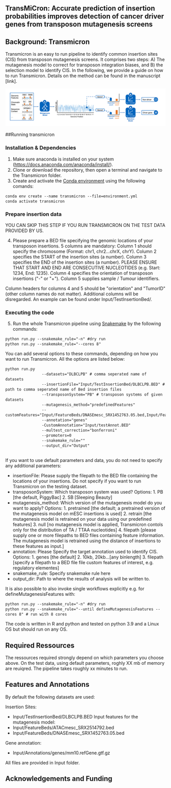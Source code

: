 ## TransMiCron: Accurate prediction of insertion probabilities improves detection of cancer driver genes from transposon mutagenesis screens

## Background: Transmicron
Transmicron is an easy to run pipeline to identify common insertion sites (CIS) from transposon mutagenesis screens. It comprises two steps: A) The mutagenesis model to correct for transposon integration biases, and B) the selection model to identify CIS. In the following, we provide a guide on how to run Transmicron. Details on the method can be found in the manuscript [link]. 

![Overview of the Transmicron method](transmicron_method.png)

##Running transmicron

### Installation & Dependencies
1. Make sure anaconda is installed on your system (https://docs.anaconda.com/anaconda/install/).
2. Clone or download the repository, then open a terminal and navigate to the Transmicron folder.
3. Create and activate the [Conda environment](environment.yml) using the following comands:

```
conda env create --name transmicron --file=environment.yml
conda activate transmicron
```

### Prepare insertion data
YOU CAN SKIP THIS STEP IF YOU RUN TRANSMICRON ON THE TEST DATA PROVIDED BY US.

4. Please prepare a BED file specifying the genomic locations of your transposon insertions. 5 columns are mandatory:
Column 1 should specify the chromosome (Format: chr1, chr2...chrX, chrY).
Column 2 specifies the START of the insertion sites (a number).
Column 3 specifies the END of the insertion sites (a number). PLEASE ENSURE THAT START AND END ARE CONSECUTIVE NUCLEOTIDES (e.g. Start: 1234, End: 1235).
Column 4 specifies the orientation of transposon insertions ("-" or "+").
Column 5 supplies sample / Tumour identifiers.

Column headers for columns 4 and 5 should be "orientation" and "TumorID" (other column names do not matter). Additional columns will be disregarded. An example can be found under Input/TestInsertionBed/. 

### Executing the code
5. Run the whole Transmicron pipeline using [Snakemake](https://snakemake.readthedocs.io/en/stable/)  by the following commands:
```
python run.py --snakemake_rule="-n" #dry run
python run.py --snakemake_rule="--cores 8"
```

You can add several options to these commands, depending on how you want to run Transmicron. All the options are listed below: 
```
python run.py 
				--datasets="DLBCLPB" # comma seperated name of datasets
				--insertionFile="Input/TestInsertionBed/DLBCLPB.BED" # path to comma seperated name of Bed insertion files
				--transposonSystem="PB" # transposon systems of given datasets
				--mutagenesis_method="predefinedFeatures"
				--customFeatures="Input/FeatureBeds/DNASEmesc_SRX1452763.05.bed,Input/FeatureBeds/DNASEmesc_SRX1452763.05.bed"
				--annotation="genes"
				-CustomAnnotation="Input/testAnnot.BED"
				--multest_correction="bonferroni"
				--promoters=0
				--snakemake_rule=""
				--output_dir="Output"
				
```
If you want to use default parameters and data, you do not need to specify any additional parameters:
* insertionFile: Please supply the filepath to the BED file containing the locations of your insertions. Do not specify if you want to run Transmicron on the testing dataset.
* transposonSystem: Which transposon system was used? Options: 1. PB [the default, PiggyBac] 2. SB [Sleeping Beauty]
* mutagenesis_method: Which version of the mutagenesis model do you want to apply? Options: 1. pretrained [the default; a pretrained version of the mutagenesis model on mESC insertions is used] 2. retrain [the mutagenesis model is retrained on your data using our predefined features] 3. null [no mutagenesis model is applied, Transmicron contols only for the distribution of TA / TTAA nucleotides] 4. filepath [please supply one or more filepaths to BED files containing feature information. The mutagenesis model is retrained using the distance of insertions to these features as input.]
* annotation: Please Specify the target annotation used to identify CIS. Options: 1. genes [the default] 2. 10kb, 20kb...[any binlength] 3. filepath [specify a filepath to a BED file file custom features of interest, e.g. regulatory elementes]
* snakemake_rule: Specify snakemake rule here
* output_dir: Path to where the results of analysis will be written to.


It is also possible to also invoke single workflows explicitly e.g. for defineMutagenesisFeatures with:
```
python run.py --snakemake_rule="-n" #dry run
python run.py --snakemake_rule="--until defineMutagenesisFeatures --cores 8" # run with 8 cores
```

The code is written in R and python and tested on python 3.9 and a Linux OS but should run on any OS. 



## Required Ressources
The ressources required strongly depend on which parameters you choose above. On the test data, using default parameters, roghly XX mb of memory are reuiqred. The pipeline takes roughly xx minutes to run. 

## Features and Annotations
By default the following datasets are used:

Insertion Sites: 
* Input/TestInsertionBed/DLBCLPB.BED
Input features for the mutagenesis model:
* Input/FeatureBeds/ATACmesc_SRX2514792.bed
* Input/FeatureBeds/DNASEmesc_SRX1452763.05.bed

Gene annotation:
* Input/Annotations/genes/mm10.refGene.gtf.gz 

All files are provided in Input folder.

## Acknowledgements and Funding

